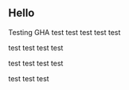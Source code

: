 ## Hello
Testing GHA test test test test test

test test test test

test test test test

test test test

